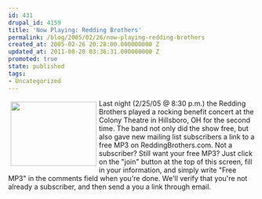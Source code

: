 ```yaml
---
id: 431
drupal_id: 4159
title: 'Now Playing: Redding Brothers'
permalink: /blog/2005/02/26/now-playing-redding-brothers
created_at: 2005-02-26 20:28:00.000000000 Z
updated_at: 2011-08-20 03:36:31.000000000 Z
promoted: true
state: published
tags:
- Uncategorized
---
```

<a href="http://www.reddingbrothers.com/photos/"><img src="http://www.reddingbrothers.com/photos/OH%20red2.jpg" hspace="5" vspace="5" align="left" width="175" height="131"></a>Last night (2/25/05 @ 8:30 p.m.) the Redding Brothers played a rocking benefit concert at the Colony Theatre in Hillsboro, OH for the second time. The band not only did the show free, but also gave new mailing list subscribers a link to a free MP3 on ReddingBrothers.com. Not a subscriber? Still want your free MP3? Just click on the "join" button at the top of this screen, fill in your information, and simply write "Free MP3" in the comments field when you're done. We'll verify that you're not already a subscriber, and then send a you a link through email.
